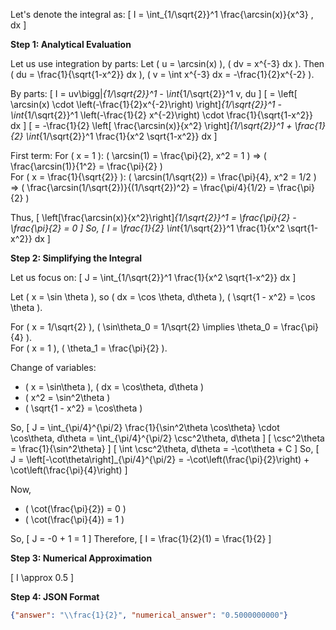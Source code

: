 Let's denote the integral as:
\[
I = \int_{1/\sqrt{2}}^1 \frac{\arcsin(x)}{x^3} \, dx
\]

**Step 1: Analytical Evaluation**

Let us use integration by parts:
Let \( u = \arcsin(x) \), \( dv = x^{-3} dx \).
Then \( du = \frac{1}{\sqrt{1-x^2}} dx \), \( v = \int x^{-3} dx = -\frac{1}{2}x^{-2} \).

By parts:
\[
I = uv\bigg|_{1/\sqrt{2}}^1 - \int_{1/\sqrt{2}}^1 v\, du
\]
\[
= \left[ \arcsin(x) \cdot \left(-\frac{1}{2}x^{-2}\right) \right]_{1/\sqrt{2}}^1 - \int_{1/\sqrt{2}}^1 \left(-\frac{1}{2} x^{-2}\right) \cdot \frac{1}{\sqrt{1-x^2}} dx
\]
\[
= -\frac{1}{2} \left[ \frac{\arcsin(x)}{x^2} \right]_{1/\sqrt{2}}^1 + \frac{1}{2} \int_{1/\sqrt{2}}^1 \frac{1}{x^2 \sqrt{1-x^2}} dx
\]

First term:
For \( x = 1 \): \( \arcsin(1) = \frac{\pi}{2}, x^2 = 1 \) ⇒ \( \frac{\arcsin(1)}{1^2} = \frac{\pi}{2} \)  
For \( x = \frac{1}{\sqrt{2}} \): \( \arcsin(1/\sqrt{2}) = \frac{\pi}{4}, x^2 = 1/2 \) ⇒ \( \frac{\arcsin(1/\sqrt{2})}{(1/\sqrt{2})^2} = \frac{\pi/4}{1/2} = \frac{\pi}{2} \)

Thus,
\[
\left[\frac{\arcsin(x)}{x^2}\right]_{1/\sqrt{2}}^1 = \frac{\pi}{2} - \frac{\pi}{2} = 0
\]
So,
\[
I = \frac{1}{2} \int_{1/\sqrt{2}}^1 \frac{1}{x^2 \sqrt{1-x^2}} dx
\]

**Step 2: Simplifying the Integral**

Let us focus on:
\[
J = \int_{1/\sqrt{2}}^1 \frac{1}{x^2 \sqrt{1-x^2}} dx
\]

Let \( x = \sin \theta \), so \( dx = \cos \theta\, d\theta \), \( \sqrt{1 - x^2} = \cos \theta \).

For \( x = 1/\sqrt{2} \), \( \sin\theta_0 = 1/\sqrt{2} \implies \theta_0 = \frac{\pi}{4} \).  
For \( x = 1 \), \( \theta_1 = \frac{\pi}{2} \).

Change of variables:
- \( x = \sin\theta \), \( dx = \cos\theta\, d\theta \)
- \( x^2 = \sin^2\theta \)
- \( \sqrt{1 - x^2} = \cos\theta \)

So,
\[
J = \int_{\pi/4}^{\pi/2} \frac{1}{\sin^2\theta \cos\theta} \cdot \cos\theta\, d\theta = \int_{\pi/4}^{\pi/2} \csc^2\theta\, d\theta
\]
\[
\csc^2\theta = \frac{1}{\sin^2\theta}
\]
\[
\int \csc^2\theta\, d\theta = -\cot\theta + C
\]
So,
\[
J = \left[-\cot\theta\right]_{\pi/4}^{\pi/2} = -\cot\left(\frac{\pi}{2}\right) + \cot\left(\frac{\pi}{4}\right)
\]

Now,
- \( \cot(\frac{\pi}{2}) = 0 \)
- \( \cot(\frac{\pi}{4}) = 1 \)

So,
\[
J = -0 + 1 = 1
\]
Therefore,
\[
I = \frac{1}{2}(1) = \frac{1}{2}
\]

**Step 3: Numerical Approximation**

\[
I \approx 0.5
\]

**Step 4: JSON Format**

```json
{"answer": "\\frac{1}{2}", "numerical_answer": "0.5000000000"}
```